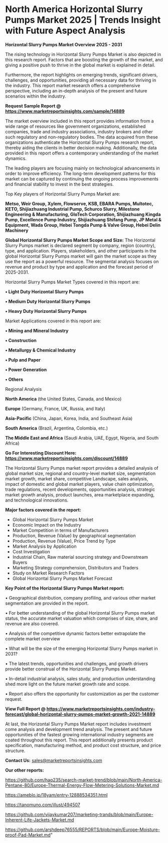 # North America Horizontal Slurry Pumps Market 2025 | Trends Insight with Future Aspect Analysis

<Strong> Horizontal Slurry Pumps Market Overview 2025 - 2031</strong>

The rising technology in Horizontal Slurry Pumps Market is also depicted in this research report. Factors that are boosting the growth of the market, and giving a positive push to thrive in the global market is explained in detail.

Furthermore, the report highlights on emerging trends, significant drivers, challenges, and opportunities, providing all necessary data for thriving in the industry. This report market research offers a comprehensive perspective, including an in-depth analysis of the present and future scenarios within the industry.

<strong>Request Sample Report @ <a href=https://www.marketreportsinsights.com/sample/14889>https://www.marketreportsinsights.com/sample/14889</a></strong>

The market overview included in this report provides information from a wide range of resources like government organizations, established companies, trade and industry associations, industry brokers and other such regulatory and non-regulatory bodies. The data acquired from these organizations authenticate the Horizontal Slurry Pumps research report, thereby aiding the clients in better decision making. Additionally, the data provided in this report offers a contemporary understanding of the market dynamics.

The leading players are focusing mainly on technological advancements in order to improve efficiency. The long-term development patterns for this market can be captured by continuing the ongoing process improvements and financial stability to invest in the best strategies.

Top Key players of Horizontal Slurry Pumps Market are:

<strong>Metso, Weir Group, Xylem, Flowserve, KSB, EBARA Pumps, Multotec, KETO, Shijiazhuang Industrial Pump, Schurco Slurry, Milestone Engineering & Manufacturing, GloTech Corporation, Shijiazhuang Kingda Pump, Excellence Pump Industry, Shijiazhuang Shifang Pump, JP Metal & Equipment, Wada Group, Hebei Tongda Pump & Valve Group, Hebei Delin Machinery</strong>

<strong><b>Global Horizontal Slurry Pumps Market Scope and Size:</b></strong>
The Horizontal Slurry Pumps market is declared segment by company, region (country), type, and application. Players, stakeholders, and other participants in the global Horizontal Slurry Pumps market will gain the market scope as they use the report as a powerful resource. The segmental analysis focuses on revenue and product by type and application and the forecast period of 2025-2031.

Horizontal Slurry Pumps Market Types covered in this report are:

<strong>• Light Duty Horizontal Slurry Pumps

• Medium Duty Horizontal Slurry Pumps

• Heavy Duty Horizontal Slurry Pumps</strong>

Market Applications covered in this report are:

<strong>• Mining and Mineral Industry

• Construction

• Metallurgy & Chemical Industry

• Pulp and Paper

• Power Generation

• Others</strong> 

Regional Analysis

<strong>North America</strong> (the United States, Canada, and Mexico)

<strong>Europe</strong> (Germany, France, UK, Russia, and Italy)

<strong>Asia-Pacific</strong> (China, Japan, Korea, India, and Southeast Asia)

<strong>South America</strong> (Brazil, Argentina, Colombia, etc.)

<strong>The Middle East and Africa</strong> (Saudi Arabia, UAE, Egypt, Nigeria, and South Africa)

<strong>Go For Interesting Discount Here: <a href=https://www.marketreportsinsights.com/discount/14889>https://www.marketreportsinsights.com/discount/14889</a></strong>

The Horizontal Slurry Pumps market report provides a detailed analysis of global market size, regional and country-level market size, segmentation market growth, market share, competitive Landscape, sales analysis, impact of domestic and global market players, value chain optimization, trade regulations, recent developments, opportunities analysis, strategic market growth analysis, product launches, area marketplace expanding, and technological innovations.

<strong><b>Major factors covered in the report:</b></strong>
<ul>
  <li>Global Horizontal Slurry Pumps Market </li>
  <li>Economic Impact on the Industry</li>
  <li>Market Competition in terms of Manufacturers</li>
  <li>Production, Revenue (Value) by geographical segmentation</li>
  <li>Production, Revenue (Value), Price Trend by Type</li>
  <li>Market Analysis by Application</li>
  <li>Cost Investigation</li>
  <li>Industrial Chain, Raw material sourcing strategy and Downstream Buyers</li>
  <li>Marketing Strategy comprehension, Distributors and Traders</li>
  <li>Study on Market Research Factors</li>
  <li>Global Horizontal Slurry Pumps Market Forecast</li>
</ul>

<strong><b>Key Point of the Horizontal Slurry Pumps Market report:</b></strong>

• Geographical distribution, company profiling, and various other market segmentation are provided in the report.

• For better understanding of the global Horizontal Slurry Pumps market status, the accurate market valuation which comprises of size, share, and revenue are also covered.

• Analysis of the competitive dynamic factors better extrapolate the complete market overview

• What will be the size of the emerging Horizontal Slurry Pumps market in 2031?

• The latest trends, opportunities and challenges, and growth drivers provide better construal of the Horizontal Slurry Pumps Market.

• In-detail industrial analysis, sales study, and production understanding shed more light on the future market growth rate and scope.

• Report also offers the opportunity for customization as per the customer request.

<strong><b>View Full Report @ <a href=https://www.marketreportsinsights.com/industry-forecast/global-horizontal-slurry-pumps-market-growth-2021-14889>https://www.marketreportsinsights.com/industry-forecast/global-horizontal-slurry-pumps-market-growth-2021-14889</a></b></strong>


At last, the Horizontal Slurry Pumps Market report includes investment come analysis and development trend analysis. The present and future opportunities of the fastest growing international industry segments are coated throughout this report. This report additionally presents product specification, manufacturing method, and product cost structure, and price structure.

<strong>Contact Us:</strong>
sales@marketreportsinsights.com

<strong>Our other reports:</strong>

<a href=https://github.com/haq235/search-market-trend/blob/main/North-America-Pentane-80/Europe-Thermal-Energy-Flow-Metering-Solutions-Market.md>https://github.com/haq235/search-market-trend/blob/main/North-America-Pentane-80/Europe-Thermal-Energy-Flow-Metering-Solutions-Market.md</a>

<a href=https://ameblo.jp/18yam/entry-12888534351.html>https://ameblo.jp/18yam/entry-12888534351.html</a>

<a href=https://tanomuno.com/illust/494507>https://tanomuno.com/illust/494507</a>

<a href=https://github.com/vijaykumar207/marketing-trands/blob/main/Europe-Inherent-Life-Jackets-Market.md>https://github.com/vijaykumar207/marketing-trands/blob/main/Europe-Inherent-Life-Jackets-Market.md</a>

<a href=https://github.com/arshdeep76555/REPORTS/blob/main/Europe-Moisture-proof-Pad-Market.md>https://github.com/arshdeep76555/REPORTS/blob/main/Europe-Moisture-proof-Pad-Market.md</a>"
